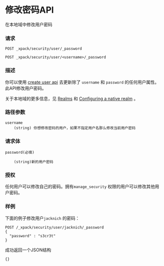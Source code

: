 # 修改密码API

在本地域中修改用户密码

### 请求

```
POST _xpack/security/user/_password
```

```
POST _xpack/security/user/<username>/_password
```

### 描述

你可以使用 [create user api](/x-pack-api/security-api/create-or-update-user-api.md) 去更新除了 `username` 和 `password` 的任何用户属性。此API修改用户密码。

关于本地域的更多信息，见 [Realms](https://www.elastic.co/guide/en/elastic-stack-overview/6.4/realms.html) 和 [Configuring a native realm](https://www.elastic.co/guide/en/elasticsearch/reference/current/configuring-native-realm.html) 。

### 路径参数

```
username
    (string) 你想修改密码的用户，如果不指定用户名那么修改当前用户密码
```

### 请求体

```
password(必填)
    
    (string)新的用户密码
```

### 授权

任何用户可以修改自己的密码。拥有`manage_security` 权限的用户可以修改其他用户密码。

### 样例

下面的例子修改用户`jacknich` 的密码：

```
POST /_xpack/security/user/jacknich/_password
{
  "password" : "s3cr3t"
}
```

成功返回一个JSON结构

```
{}
```



